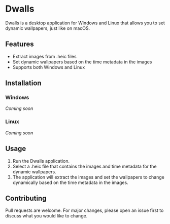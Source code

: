 # Dwalls

Dwalls is a desktop application for Windows and Linux that allows you to set dynamic wallpapers, just like on macOS. 

## Features

- Extract images from .heic files
- Set dynamic wallpapers based on the time metadata in the images
- Supports both Windows and Linux

## Installation

### Windows

_Coming soon_

### Linux

_Coming soon_

## Usage

1. Run the Dwalls application.
2. Select a .heic file that contains the images and time metadata for the dynamic wallpapers.
3. The application will extract the images and set the wallpapers to change dynamically based on the time metadata in the images.

## Contributing

Pull requests are welcome. For major changes, please open an issue first to discuss what you would like to change.
